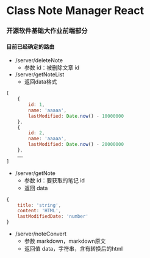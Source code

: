 # Class Note Manager React
### 开源软件基础大作业前端部分

#### 目前已经确定的路由
- /server/deleteNote
    - 参数 id：被删除文章 id 
- /server/getNoteList
    - 返回data格式
```js
[
    {
        id: 1,
        name: 'aaaaa',
        lastModified: Date.now() - 10000000
    },
    {
        id: 2,
        name: 'aaaaa',
        lastModified: Date.now() - 20000000
    },
    ……
]
```
- /server/getNote
    - 参数 id：要获取的笔记 id
    - 返回 data
```js
{
    title: 'string',
    content: 'HTML',
    lastModifiedDate: 'number'
}
```

- /server/noteConvert
    - 参数 markdown，markdown原文
    - 返回值 data，字符串，含有转换后的html
